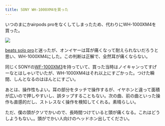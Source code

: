 ```yaml
---
title: SONY WH-1000XM4を買った
---
```


いつのまにかairpods proをなくしてしまったため、代わりにWH-1000XM4を買った。

![](https://i.imgur.com/mLMCbRT.jpg)

[beats solo pro](https://www.beatsbydre.com/jp/headphones/solo-pro)と迷ったが、オンイヤーは耳が痛くなって耐えられないだろうと思い、WH-1000XM4にした。この判断は正解で、全然耳が痛くならない。

同じくSONYの[WF-1000XM3](https://www.sony.jp/headphone/products/WF-1000XM3/)を持っていて、買った当時はノイキャンってすげーなとはしゃいでいたが、WH-1000XM4はそれ以上にすごかった。つけた瞬間、しんとなるのはほんとにすごい。

あとは、操作性もよい。耳の部分をタッチで操作するが、イヤホンと違って面積が広いので押しやすいし、誤タップすることもない。次の曲、前の曲といった操作も直感的だし、ストレスなく操作を検知してくれる。素晴らしい。

ただ、僕の頭がクソでかいので、長時間つけていると頭が痛くなる。これはどうしようもない。。頭がでかい人向けのヘッドホン出してください。